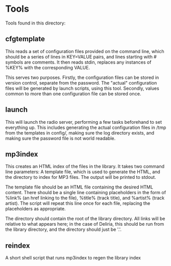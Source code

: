 # Tools #

Tools found in this directory:

## cfgtemplate ##

This reads a set of configuration files provided on the command line, which
should be a series of lines in KEY=VALUE pairs, and lines starting with #
symbols are comments. It then reads stdin, replaces any instances of %KEY% with
the corresponding VALUE.

This serves two purposes. Firstly, the configuration files can be stored in
version control, separate from the password. The "actual" configuration files
will be generated by launch scripts, using this tool. Secondly, values common
to more than one configuration file can be stored once.

## launch ##

This will launch the radio server, performing a few tasks beforehand to set
everything up. This includes generating the actual configuration files in /tmp
from the templates in config/, making sure the log directory exists, and making
sure the password file is not world readable.

## mp3index ##

This creates an HTML index of the files in the library. It takes two command
line parameters: A template file, which is used to generate the HTML, and the
directory to index for MP3 files. The output will be printed to stdout.

The template file should be an HTML file containing the desired HTML content.
There should be a single line containing placeholders in the form of %link% (an
href linking to the file), %title% (track title), and %artist% (track artist).
The script will repeat this line once for each file, replacing the placeholders
as appropriate.

The directory should contain the root of the library directory. All links will
be relative to what appears here; in the case of Deliria, this should be run
from the library directory, and the directory should just be '.'.

## reindex ##

A short shell script that runs mp3index to regen the library index
